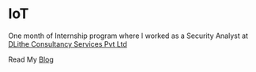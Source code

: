 # IoT

One month of Internship program where I worked as a Security Analyst at [DLithe Consultancy Services Pvt Ltd](https://www.dlithe.com/)

Read My [Blog](https://medium.com/@bhatnithink/iot-dlithe-46fafa286bba)


